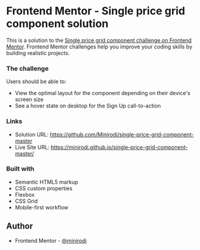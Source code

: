 # Frontend Mentor - Single price grid component solution

This is a solution to the [Single price grid component challenge on Frontend Mentor](https://www.frontendmentor.io/challenges/single-price-grid-component-5ce41129d0ff452fec5abbbc). Frontend Mentor challenges help you improve your coding skills by building realistic projects. 


### The challenge

Users should be able to:

- View the optimal layout for the component depending on their device's screen size
- See a hover state on desktop for the Sign Up call-to-action


### Links

- Solution URL: https://github.com/Minirodi/single-price-grid-component-master
- Live Site URL: https://minirodi.github.io/single-price-grid-component-master/



### Built with

- Semantic HTML5 markup
- CSS custom properties
- Flexbox
- CSS Grid
- Mobile-first workflow

## Author


- Frontend Mentor - [@minirodi](https://www.frontendmentor.io/profile/minirodi)


